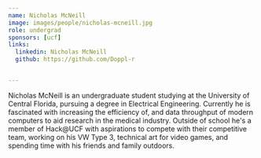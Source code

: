 ```yaml
---
name: Nicholas McNeill
image: images/people/nicholas-mcneill.jpg
role: undergrad
sponsors: [ucf]
links:
  linkedin: Nicholas McNeill
  github: https://github.com/Doppl-r


---
```


Nicholas McNeill is an undergraduate student studying at the University of Central Florida, pursuing a degree in Electrical Engineering. Currently he is fascinated with increasing the efficiency of, and data throughput of modern computers to aid research in the medical industry. Outside of school he's a member of Hack@UCF with aspirations to compete with their competitive team, working on his VW Type 3, technical art for video games, and spending time with his friends and family outdoors.

